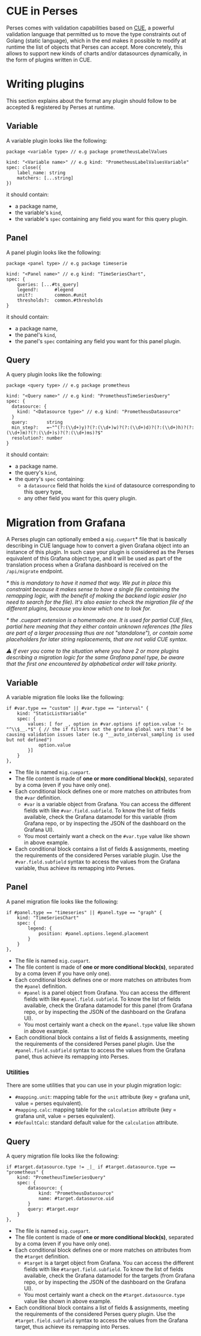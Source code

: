 # CUE in Perses

Perses comes with validation capabilities based on [CUE](https://cuelang.org/), a powerful validation language that permitted us to move the type constraints out of Golang (static language), which in the end makes it possible to modify at runtime the list of objects that Perses can accept. More concretely, this allows to support new kinds of charts and/or datasources dynamically, in the form of plugins written in CUE.

# Writing plugins

This section explains about the format any plugin should follow to be accepted & registered by Perses at runtime.

## Variable

A variable plugin looks like the following:

```cue
package <variable type> // e.g package prometheusLabelValues

kind: "<Variable name>" // e.g kind: "PrometheusLabelValuesVariable"
spec: close({
	label_name: string
	matchers: [...string]
})
```

it should contain:

- a package name,
- the variable's `kind`,
- the variable's `spec` containing any field you want for this query plugin.

## Panel

A panel plugin looks like the following:

```cue
package <panel type> // e.g package timeserie

kind: "<Panel name>" // e.g kind: "TimeSeriesChart",
spec: {
	queries: [...#ts_query]
	legend?:      #legend
	unit?:        common.#unit
	thresholds?:  common.#thresholds
}
```

it should contain:

- a package name,
- the panel's `kind`,
- the panel's `spec` containing any field you want for this panel plugin.

## Query

A query plugin looks like the following:

```cue
package <query type> // e.g package prometheus

kind: "<Query name>" // e.g kind: "PrometheusTimeSeriesQuery"
spec: {
  datasource: {
    kind: "<Datasource type>" // e.g kind: "PrometheusDatasource"
  }
  query:       string
  min_step?:   =~"^(?:(\\d+)y)?(?:(\\d+)w)?(?:(\\d+)d)?(?:(\\d+)h)?(?:(\\d+)m)?(?:(\\d+)s)?(?:(\\d+)ms)?$"
  resolution?: number
}
```

it should contain:

- a package name.
- the query's `kind`,
- the query's `spec` containing:
  - a `datasource` field that holds the `kind` of datasource corresponding to this query type,
  - any other field you want for this query plugin.

# Migration from Grafana

A Perses plugin can optionally embed a `mig.cuepart`\* file that is basically describing in CUE language how to convert a given Grafana object into an instance of this plugin. In such case your plugin is considered as the Perses equivalent of this Grafana object type, and it will be used as part of the translation process when a Grafana dashboard is received on the `/api/migrate` endpoint.

_\* this is mandatory to have it named that way. We put in place this constraint because it makes sense to have a single file containing the remapping logic, with the benefit of making the backend logic easier (no need to search for the file). It's also easier to check the migration file of the different plugins, because you know which one to look for._

_\* the .cuepart extension is a homemade one. It is used for partial CUE files, partial here meaning that they either contain unknown references (the files are part of a larger processing thus are not "standalone"), or contain some placeholders for later string replacements, that are not valid CUE syntax._

_:warning: If ever you come to the situation where you have 2 or more plugins describing a migration logic for the same Grafana panel type, be aware that the first one encountered by alphabetical order will take priority._

## Variable

A variable migration file looks like the following:

```cue
if #var.type == "custom" || #var.type == "interval" {
    kind: "StaticListVariable"
    spec: {
        values: [ for _, option in #var.options if option.value !~ "^\\$__.*$" { // the if filters out the grafana global vars that'd be causing validation issues later (e.g "__auto_interval_sampling is used but not defined")
            option.value
        }]
    }
},
```

- The file is named `mig.cuepart`.
- The file content is made of **one or more conditional block(s)**, separated by a coma (even if you have only one).
- Each conditional block defines one or more matches on attributes from the `#var` definition.
  - `#var` is a variable object from Grafana. You can access the different fields with like `#var.field.subfield`. To know the list of fields available, check the Grafana datamodel for this variable (from Grafana repo, or by inspecting the JSON of the dashboard on the Grafana UI).
  - You most certainly want a check on the `#var.type` value like shown in above example.
- Each conditional block contains a list of fields & assignments, meeting the requirements of the considered Perses variable plugin. Use the `#var.field.subfield` syntax to access the values from the Grafana variable, thus achieve its remapping into Perses.

## Panel

A panel migration file looks like the following:

```cue
if #panel.type == "timeseries" || #panel.type == "graph" {
    kind: "TimeSeriesChart"
    spec: {
        legend: {
            position: #panel.options.legend.placement
        }
    }
},
```

- The file is named `mig.cuepart`.
- The file content is made of **one or more conditional block(s)**, separated by a coma (even if you have only one).
- Each conditional block defines one or more matches on attributes from the `#panel` definition.
  - `#panel` is a panel object from Grafana. You can access the different fields with like `#panel.field.subfield`. To know the list of fields available, check the Grafana datamodel for this panel (from Grafana repo, or by inspecting the JSON of the dashboard on the Grafana UI).
  - You most certainly want a check on the `#panel.type` value like shown in above example.
- Each conditional block contains a list of fields & assignments, meeting the requirements of the considered Perses panel plugin. Use the `#panel.field.subfield` syntax to access the values from the Grafana panel, thus achieve its remapping into Perses.

### Utilities

There are some utilities that you can use in your plugin migration logic:

- `#mapping.unit`: mapping table for the `unit` attribute (key = grafana unit, value = perses equivalent).
- `#mapping.calc`: mapping table for the `calculation` attribute (key = grafana unit, value = perses equivalent).
- `#defaultCalc`: standard default value for the `calculation` attribute.

## Query

A query migration file looks like the following:

```cue
if #target.datasource.type != _|_ if #target.datasource.type == "prometheus" {
    kind: "PrometheusTimeSeriesQuery"
    spec: {
        datasource: {
            kind: "PrometheusDatasource"
            name: #target.datasource.uid
        }
        query: #target.expr
    }
},
```

- The file is named `mig.cuepart`.
- The file content is made of **one or more conditional block(s)**, separated by a coma (even if you have only one).
- Each conditional block defines one or more matches on attributes from the `#target` definition.
  - `#target` is a target object from Grafana. You can access the different fields with like `#target.field.subfield`. To know the list of fields available, check the Grafana datamodel for the targets (from Grafana repo, or by inspecting the JSON of the dashboard on the Grafana UI).
  - You most certainly want a check on the `#target.datasource.type` value like shown in above example.
- Each conditional block contains a list of fields & assignments, meeting the requirements of the considered Perses query plugin. Use the `#target.field.subfield` syntax to access the values from the Grafana target, thus achieve its remapping into Perses.

